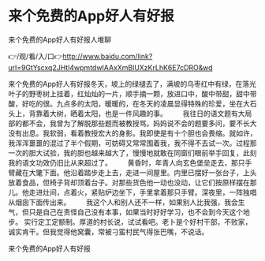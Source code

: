 # 来个免费的App好人有好报
来个免费的App好人有好报人堆聊

👉/观/看/入/口👉http://www.baidu.com/link?url=9GtYscxq2JHtl4wpmtdwIAAxXmBlUXzKrLhK6E7cDRO&wd

来个免费的App好人有好报冬天，坡上的绿褪去了，满坡的乌枣红中有绿，在落光叶子的野枣树上挂着，红灿灿的一片，顺手摘一颗，放进口中，酸中带甜，甜中带酸，好吃的很。九点多的太阳，暖暖的，在冬天的凌晨显得特殊的珍爱，坐在大石头上，背靠着大树，晒着太阳，也是一件风趣的事。
　　我往日的语文题有大局部的都不会，我曾为了解脱那些题而被教授骂。妈妈说不会的题要多问，要不长大没有出息。我软弱，看着教授宏大的身影。我即使是有十个胆也会畏缩。就如许，我浑浑噩噩的混过了半个假期，可妨碍又常常围着我，我不得不去试一次。过程那一次的胆大试验，我的胆也越来越大了，慢慢地就敢在同窗们眼前举手回复，此刻我的语文功效仍旧比从来超过了。
　　黄昏时，年青人向玄色堡垒走去，那只手臂藏在大氅下面。他沿着踏步走上去，走进一间屋里。内里已摆好一张台子，上头放着食品，但椅子背却顶着台子。对那些货色他一动也没动，让它们按原样摆在那儿。他走进灶间，点着火，紧贴炉边坐下，手里拿着那只手臂。深夜里，一阵独唱从烟囱下面传出来。
　　我这个人和别人还不一样，如果别人比我强，我会生气，但只是自己在责怪自己没有本事，如果当时好好学习，也不会到今天这个地步。
实行定工定额制。厚道的村长说，试试看吧。老卜是个好村干部，不败家，诚实肯干。但我觉得他窝囊，常被刁蛮村民气得张巴嘴，不说话。

来个免费的App好人有好报
